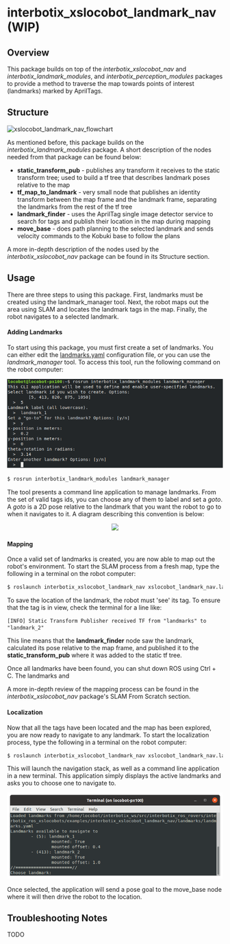 # interbotix_xslocobot_landmark_nav (WIP)

## Overview
This package builds on top of the *interbotix_xslocobot_nav* and *interbotix_landmark_modules*, and *interbotix_perception_modules* packages to provide a method to traverse the map towards points of interest (landmarks) marked by AprilTags.

## Structure
![xslocobot_landmark_nav_flowchart](images/xslocobot_landmark_nav_flowchart.png)

As mentioned before, this package builds on the *interbotix_landmark_modules* package. A short description of the nodes needed from that package can be found below:
 - **static_transform_pub** - publishes any transform it receives to the static transform tree; used to build a tf tree that describes landmark poses relative to the map
 - **tf_map_to_landmark** - very small node that publishes an identity transform between the map frame and the landmark frame, separating the landmarks from the rest of the tf tree
 - **landmark_finder** - uses the AprilTag single image detector service to search for tags and publish their location in the map during mapping
 - **move_base** - does path planning to the selected landmark and sends velocity commands to the Kobuki base to follow the plans

A more in-depth description of the nodes used by the *interbotix_xslocobot_nav* package can be found in its Structure section.

## Usage
There are three steps to using this package. First, landmarks must be created using the landmark_manager tool. Next, the robot maps out the area using SLAM and locates the landmark tags in the map. Finally, the robot navigates to a selected landmark.

#### Adding Landmarks
To start using this package, you must first create a set of landmarks. You can either edit the [landmarks.yaml](landmarks/landmarks.yaml) configuration file, or you can use the *landmark_manager* tool. To access this tool, run the following command on the robot computer:

<p align="center">
    <img width="%70" height="auto" src="images/landmark_manager.png">
</p>

```bash
$ rosrun interbotix_landmark_modules landmark_manager
```

The tool presents a command line application to manage landmarks. From the set of valid tags ids, you can choose any of them to label and set a *goto*. A *goto* is a 2D pose relative to the landmark that you want the robot to go to when it navigates to it. A diagram describing this convention is below:

<p align="center">
    <img width="%70" height="auto" src="images/goto_convention.png">
</p>

#### Mapping
Once a valid set of landmarks is created, you are now able to map out the robot's environment. To start the SLAM process from a fresh map, type the following in a terminal on the robot computer:
```bash
$ roslaunch interbotix_xslocobot_landmark_nav xslocobot_landmark_nav.launch robot_model:=locobot_px100 mapping:=true rtabmap_args:=-d
```

To save the location of the landmark, the robot must 'see' its tag. To ensure that the tag is in view, check the terminal for a line like:
```
[INFO] Static Transform Publisher received TF from "landmarks" to "landmark_2"
```
This line means that the **landmark_finder** node saw the landmark, calculated its pose relative to the map frame, and published it to the **static_transform_pub** where it was added to the static tf tree.

Once all landmarks have been found, you can shut down ROS using Ctrl + C. The landmarks and 

A more in-depth review of the mapping process can be found in the *interbotix_xslocobot_nav* package's SLAM From Scratch section.

#### Localization
Now that all the tags have been located and the map has been explored, you are now ready to navigate to any landmark. To start the localization process, type the following in a terminal on the robot computer:
```bash
$ roslaunch interbotix_xslocobot_landmark_nav xslocobot_landmark_nav.launch robot_model:=locobot_px100 localization:=true
```

This will launch the navigation stack, as well as a command line application in a new terminal. This application simply displays the active landmarks and asks you to choose one to navigate to.

<p align="center">
    <img width="%70" height="auto" src="images/nav_to_landmark.png">
</p>

Once selected, the application will send a pose goal to the move_base node where it will then drive the robot to the location.

## Troubleshooting Notes
TODO
